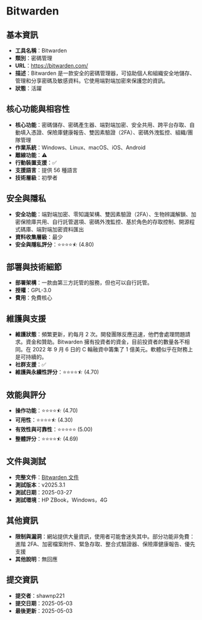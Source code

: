# Bitwarden

## 基本資訊
- **工具名稱**：Bitwarden
- **類別**：密碼管理
- **URL**：https://bitwarden.com/
- **描述**：Bitwarden 是一款安全的密碼管理器，可協助個人和組織安全地儲存、管理和分享密碼及敏感資料。它使用端對端加密來保護您的資訊。
- **狀態**：活躍

## 核心功能與相容性
- **核心功能**：密碼儲存、密碼產生器、端對端加密、安全共用、跨平台存取、自動填入憑證、保險庫健康報告、雙因素驗證（2FA）、密碼外洩監控、組織/團隊管理
- **作業系統**：Windows、Linux、macOS、iOS、Android
- **離線功能**：⚠️
- **行動裝置支援**：✅
- **支援語言**：提供 56 種語言
- **技術層級**：初學者

## 安全與隱私
- **安全功能**：端對端加密、零知識架構、雙因素驗證（2FA）、生物辨識解鎖、加密保險庫共用、自行託管選項、密碼外洩監控、基於角色的存取控制、開源程式碼庫、端對端加密資料匯出
- **資料收集層級**：最少
- **安全與隱私評分**：⭐⭐⭐⭐⯪ (4.80)

## 部署與技術細節
- **部署架構**：一款由第三方託管的服務，但也可以自行託管。
- **授權**：GPL-3.0
- **費用**：免費核心

## 維護與支援
- **維護狀態**：頻繁更新，約每月 2 次。開發團隊反應迅速，他們會處理問題請求。資金和贊助。Bitwarden 擁有投資者的資金，目前投資者的數量各不相同。在 2022 年 9 月 6 日的 C 輪融資中籌集了 1 億美元。軟體似乎在財務上是可持續的。
- **社群支援**：✅
- **維護與永續性評分**：⭐⭐⭐⭐⯪ (4.70)

## 效能與評分
- **操作功能**：⭐⭐⭐⭐⯪ (4.70)
- **可用性**：⭐⭐⭐⭐⯪ (4.30)
- **有效性與可靠性**：⭐⭐⭐⭐⭐ (5.00)
- **整體評分**：⭐⭐⭐⭐⯪ (4.69)

## 文件與測試
- **完整文件**：[Bitwarden 文件](https://github.com/user-attachments/files/20023933/Bitwarden.Analysis.pdf)
- **測試版本**：v2025.3.1
- **測試日期**：2025-03-27
- **測試環境**：HP ZBook，Windows，4G

## 其他資訊
- **限制與漏洞**：網站提供大量資訊，使用者可能會迷失其中。部分功能非免費：進階 2FA、加密檔案附件、緊急存取、整合式驗證器、保險庫健康報告、優先支援
- **其他說明**：無回應

## 提交資訊
- **提交者**：shawnp221
- **提交日期**：2025-05-03
- **最後更新**：2025-05-03